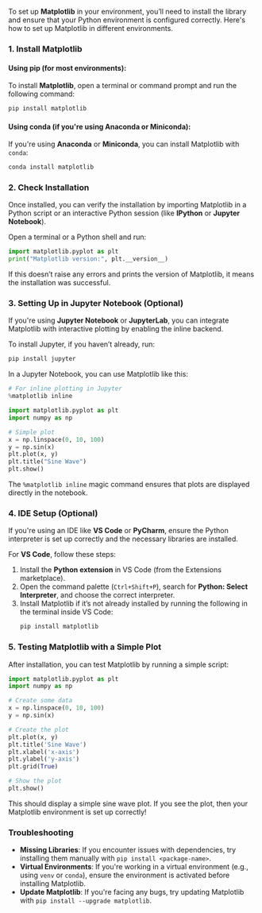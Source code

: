 To set up **Matplotlib** in your environment, you’ll need to install the library and ensure that your Python environment is configured correctly. Here's how to set up Matplotlib in different environments.

### 1. **Install Matplotlib**

#### Using **pip** (for most environments):
To install **Matplotlib**, open a terminal or command prompt and run the following command:

```bash
pip install matplotlib
```

#### Using **conda** (if you're using Anaconda or Miniconda):
If you're using **Anaconda** or **Miniconda**, you can install Matplotlib with `conda`:

```bash
conda install matplotlib
```

### 2. **Check Installation**
Once installed, you can verify the installation by importing Matplotlib in a Python script or an interactive Python session (like **IPython** or **Jupyter Notebook**).

Open a terminal or a Python shell and run:

```python
import matplotlib.pyplot as plt
print("Matplotlib version:", plt.__version__)
```

If this doesn’t raise any errors and prints the version of Matplotlib, it means the installation was successful.

### 3. **Setting Up in Jupyter Notebook (Optional)**
If you're using **Jupyter Notebook** or **JupyterLab**, you can integrate Matplotlib with interactive plotting by enabling the inline backend.

To install Jupyter, if you haven’t already, run:

```bash
pip install jupyter
```

In a Jupyter Notebook, you can use Matplotlib like this:

```python
# For inline plotting in Jupyter
%matplotlib inline

import matplotlib.pyplot as plt
import numpy as np

# Simple plot
x = np.linspace(0, 10, 100)
y = np.sin(x)
plt.plot(x, y)
plt.title("Sine Wave")
plt.show()
```

The `%matplotlib inline` magic command ensures that plots are displayed directly in the notebook.

### 4. **IDE Setup (Optional)**

If you're using an IDE like **VS Code** or **PyCharm**, ensure the Python interpreter is set up correctly and the necessary libraries are installed. 

For **VS Code**, follow these steps:
1. Install the **Python extension** in VS Code (from the Extensions marketplace).
2. Open the command palette (`Ctrl+Shift+P`), search for **Python: Select Interpreter**, and choose the correct interpreter.
3. Install Matplotlib if it’s not already installed by running the following in the terminal inside VS Code:
   ```bash
   pip install matplotlib
   ```

### 5. **Testing Matplotlib with a Simple Plot**
After installation, you can test Matplotlib by running a simple script:

```python
import matplotlib.pyplot as plt
import numpy as np

# Create some data
x = np.linspace(0, 10, 100)
y = np.sin(x)

# Create the plot
plt.plot(x, y)
plt.title('Sine Wave')
plt.xlabel('x-axis')
plt.ylabel('y-axis')
plt.grid(True)

# Show the plot
plt.show()
```

This should display a simple sine wave plot. If you see the plot, then your Matplotlib environment is set up correctly!

### Troubleshooting

- **Missing Libraries**: If you encounter issues with dependencies, try installing them manually with `pip install <package-name>`.
- **Virtual Environments**: If you're working in a virtual environment (e.g., using `venv` or `conda`), ensure the environment is activated before installing Matplotlib.
- **Update Matplotlib**: If you're facing any bugs, try updating Matplotlib with `pip install --upgrade matplotlib`.
